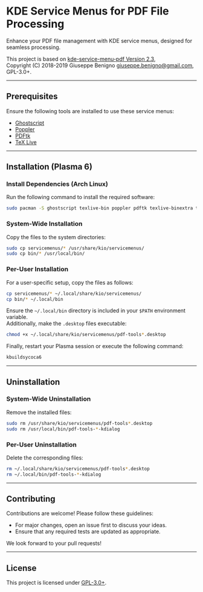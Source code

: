 # KDE Service Menus for PDF File Processing

Enhance your PDF file management with KDE service menus, designed for seamless processing.

This project is based on [kde-service-menu-pdf Version 2.3](https://www.egregorion.net/),  
Copyright (C) 2018-2019 Giuseppe Benigno <giuseppe.benigno@gmail.com>, GPL-3.0+.

---

## Prerequisites

Ensure the following tools are installed to use these service menus:

- [Ghostscript](https://www.ghostscript.com/)  
- [Poppler](https://poppler.freedesktop.org/)  
- [PDFtk](https://www.pdflabs.com/tools/pdftk-the-pdf-toolkit/)  
- [TeX Live](https://tug.org/texlive/)  

---

## Installation (Plasma 6)

### Install Dependencies (Arch Linux)

Run the following command to install the required software:

```bash
sudo pacman -S ghostscript texlive-bin poppler pdftk texlive-binextra texlive-latexrecommended
```

### System-Wide Installation

Copy the files to the system directories:

```bash
sudo cp servicemenus/* /usr/share/kio/servicemenus/
sudo cp bin/* /usr/local/bin/
```

### Per-User Installation

For a user-specific setup, copy the files as follows:

```bash
cp servicemenus/* ~/.local/share/kio/servicemenus/
cp bin/* ~/.local/bin
```

Ensure the `~/.local/bin` directory is included in your `$PATH` environment variable.  
Additionally, make the `.desktop` files executable:

```bash
chmod +x ~/.local/share/kio/servicemenus/pdf-tools*.desktop
```

Finally, restart your Plasma session or execute the following command:

```bash
kbuildsycoca6
```

---

## Uninstallation

### System-Wide Uninstallation

Remove the installed files:

```bash
sudo rm /usr/share/kio/servicemenus/pdf-tools*.desktop
sudo rm /usr/local/bin/pdf-tools-*-kdialog
```

### Per-User Uninstallation

Delete the corresponding files:

```bash
rm ~/.local/share/kio/servicemenus/pdf-tools*.desktop
rm ~/.local/bin/pdf-tools-*-kdialog
```

---

## Contributing

Contributions are welcome! Please follow these guidelines:

- For major changes, open an issue first to discuss your ideas.
- Ensure that any required tests are updated as appropriate.

We look forward to your pull requests!

---

## License

This project is licensed under [GPL-3.0+](https://www.gnu.org/licenses/gpl-3.0.html).
